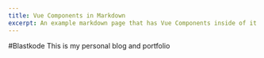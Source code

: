 ```yaml
---
title: Vue Components in Markdown
excerpt: An example markdown page that has Vue Components inside of it!
---
```

#Blastkode
This is my personal blog and portfolio
